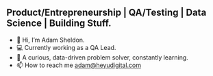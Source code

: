 ## Product/Entrepreneurship | QA/Testing | Data Science | Building Stuff. 

- 👋 Hi, I’m Adam Sheldon.
- 💻 Currently working as a QA Lead. 
- 🌱 A curious, data-driven problem solver, constantly learning.
- 📫 How to reach me adam@heyudigital.com






